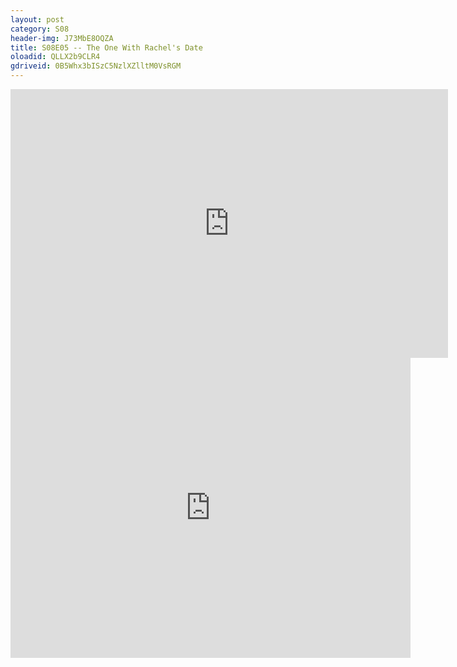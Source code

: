 ```yaml
---
layout: post 
category: S08 
header-img: J73MbE8OQZA 
title: S08E05 -- The One With Rachel's Date 
oloadid: QLLX2b9CLR4 
gdriveid: 0B5Whx3bISzC5NzlXZlltM0VsRGM 
--- 
```

<!--more--> 
<iframe src='https://openload.co/embed/QLLX2b9CLR4/' width='700' height='430' frameborder='0' scrolling='no' allowfullscreen='allowfullscreen'></iframe> 
<iframe src='https://drive.google.com/file/d/0B5Whx3bISzC5NzlXZlltM0VsRGM/preview' width='640' height='480' frameborder='0' scrolling='no' allowfullscreen='allowfullscreen'></iframe> 